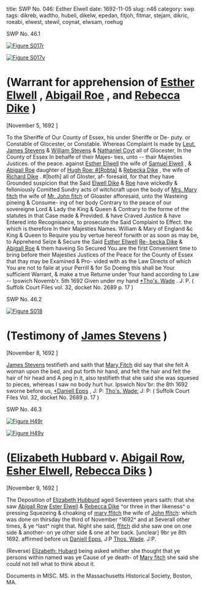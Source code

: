 title: SWP No. 046: Esther Elwell
date: 1692-11-05
slug: n46
category: swp
tags: dikreb, wadtho, hubeli, dikelw, epedan, fitjoh, fitmar, stejam, dikric, roeabi, elwest, stewil, coynat, elwsam, roehug




<div markdown class="doc" id="n46.1">

<div class="doc_id">SWP No. 46.1</div>



<span markdown class="figure">[![Figure S017r](archives/Suffolk/small/S017A.jpg)](archives/Suffolk/large/S017A.jpg)</span>



<span markdown class="figure">[![Figure S017v](archives/Suffolk/small/S017B.jpg)](archives/Suffolk/large/S017B.jpg)</span>


# (Warrant for apprehension of [Esther Elwell](/tag/elwest.html) , [Abigail Roe](/tag/roeabi.html) ,  and [Rebecca Dike](/tag/dikreb.html) )

[November 5, 1692 ]

To the Sheriffe of Our County of Essex, his under Sheriffe or De-  puty. or Constable of Glocester, or Constable. Whereas Complaint  Is made by [Leut. James Stevens](/tag/stejam.html) & [William Stevens](/tag/stewil.html) & [Nathaniel Coyt](/tag/coynat.html)  all of Glocester, In the County of Essex In behalfe of their Majes-  ties, unto -- thair Majesties Justices. of the peace. against [Esther Ellwell](/tag/elwest.html) the wife of [Samuel Elwell](/tag/elwsam.html) , & [Abigail Roe](/tag/roeabi.html) daughter of [Hugh Roe: #[Robta]](/tag/roehug.html) & [Rebecka Dike](/tag/dikreb.html) , the wife of [Richard Dike](/tag/dikric.html) . #[both] all of Gloster, af-  foresaid, for that they have Grounded suspicion that the Said [Elwell Dike](/tag/dikelw.html) & [Roe](/tag/roeabi.html) have wickedly & felloniously Comitted Sundry acts of  witchcraft upon the body of [Mrs. Mary fitch](/tag/fitmar.html) the wife of [Mr. John fitch](/tag/fitjoh.html) of Gloaster afforesaid, unto the Wasteing pineing & Consume-  ing of her body Contrary to the peace of our sovereigne Lord & Lady  the King & Queen & Contrary to the forme of the statutes in that  Case made & Provided. & have Craved Justice & have Entered into  Recognisance, to prosecute the Said Complaint to Effect. the which  is therefore In their Majesties Names. William & Mary of England &c  King & Queen to Require you by vertue hereof forwith or as soon as  may be, to Apprehend Seize & Secure the Said [Esther Ellwell](/tag/elwest.html) [Re- becka Dike](/tag/dikreb.html) & [Abigall Roe](/tag/roeabi.html) & them haveing So Secured You are the  first Convenient time to bring before their Majesties Justices of the  Peace for the County of Essex that thay may be Examined & Pro-  vided with as the Law Directs of which You are not to faile at your  Perrill & for So Doeing this shall be Your sufficient Warrant,  & make a true Returne under Your hand according to Law --
Ipswich Novemb'r. 5th 1692  Given under my hand  [*Tho's. Wade](/tag/wadtho.html) . J: P. ( Suffolk Court Files vol. 32, docket No. 2689 p. 17 )

</div>



<div markdown class="doc" id="n46.2">

<div class="doc_id">SWP No. 46.2</div>



<span markdown class="figure">[![Figure S018](archives/Suffolk/small/S018.jpg)](archives/Suffolk/large/S018.jpg)</span>


# (Testimony of [James Stevens](/tag/stejam.html) )

[November 8, 1692 ]

[James Stevens](/tag/stejam.html) testifieth and saith that [Mary Fitch](/tag/fitmar.html) did say that she  felt A woman upon the bed, and put forth hir hand, and felt the  hair and felt the hair of hir head and A peg in it, also testifieth  that she said she was squesed to pieces, whereas I saw no body  hurt hur.
Ipswich Nov'br: the 8th 1692  sworne  before us,  [*Daniell Epps](/tag/epedan.html) , J: P:  [Tho's. Wade:](/tag/wadtho.html) J: P: ( Suffolk Court Files Vol. 32, docket No. 2689 p. 17 )

</div>



<div markdown class="doc" id="n46.3">

<div class="doc_id">SWP No. 46.3</div>



<span markdown class="figure">[![Figure H49r](archives/MassHist/gifs/H49A.gif)](archives/MassHist/large/H49A.jpg)</span>



<span markdown class="figure">[![Figure H49v](archives/MassHist/gifs/H49B.gif)](archives/MassHist/large/H49B.jpg)</span>


# ([Elizabeth Hubbard](/tag/hubeli.html) v. [Abigail Row](/tag/roeabi.html), [Esher Elwell](/tag/elwest.html), [Rebecca Diks](/tag/dikreb.html) )

[November 9, 1692 ]

The Deposition of [Elizabeth Hubburd](/tag/hubeli.html) aged Seventeen years saith: that she saw [Abigall Row](/tag/roeabi.html) [Ester Elwell](/tag/elwest.html) & [Rebecca Dike](/tag/dikreb.html) ^or three in ther likeness^ o pressing Squezeing & choaking of [mary ffitch](/tag/fitmar.html) the wife of [John ffitch](/tag/fitjoh.html): which was done on thirsday the third of November ^1692^ and at Severall other times, & ye ^last^ night that. Night she said, [ffitch](/tag/fitmar.html) did she saw one on one side & another- on ye other side & one at her back. [unclear] 9br ye 8th 1692. affirmed before us  [Daniell Epps](/tag/epedan.html), J:P [Thos. Wade](/tag/wadtho.html). J:P.

(Reverse) [Elizabeth: Hubard](/tag/hubeli.html) being asked whither she thought that ye persons within named was ye Cause of ye death- of [Mary fitch](/tag/fitmar.html) she said she could not tell what to think about it.

Documents in MISC. MS. in the Massachusetts Historical Society, Boston, MA.


</div>

